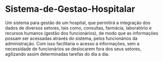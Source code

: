 # Sistema-de-Gestao-Hospitalar
Um sistema para gestão de um hospital, que permitirá a integração dos dados de diversos setores, tais como, consultas, farmácia, laboratório e recursos humanos (gestão dos funcionários), de modo que as informações possam ser acessadas através do sistema, pelos funcionários da administração. Com isso facilitaria o acesso a informações, sem a necessidade de funcionários se deslocarem fora dos seus setores, agilizando assim determinadas tarefas do dia a dia.
